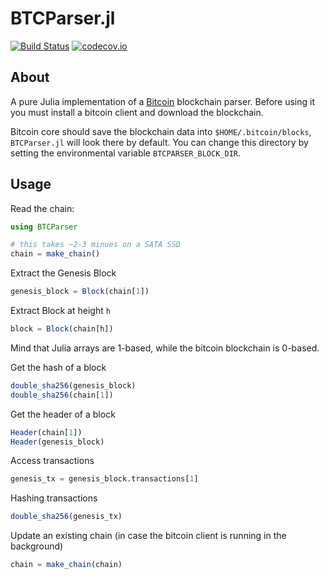 # BTCParser.jl

[![Build Status](https://travis-ci.org/gdkrmr/BTCParser.jl.svg?branch=master)](https://travis-ci.org/gdkrmr/BTCParser.jl)
[![codecov.io](http://codecov.io/github/gdkrmr/BTCParser.jl/coverage.svg?branch=master)](http://codecov.io/github/gdkrmr/BTCParser.jl?branch=master)

## About

A pure Julia implementation of a [Bitcoin](https://bitcoincore.org/) blockchain
parser. Before using it you must install a bitcoin client and download the
blockchain.

Bitcoin core should save the blockchain data into `$HOME/.bitcoin/blocks`,
`BTCParser.jl` will look there by default. You can change this directory by
setting the environmental variable `BTCPARSER_BLOCK_DIR`.

## Usage

Read the chain:

```julia
using BTCParser

# this takes ~2-3 minues on a SATA SSD
chain = make_chain()
```

Extract the Genesis Block
```julia
genesis_block = Block(chain[1])
```

Extract Block at height `h`
```julia
block = Block(chain[h])
```
Mind that Julia arrays are 1-based, while the bitcoin blockchain is 0-based.

Get the hash of a block
```julia
double_sha256(genesis_block)
double_sha256(chain[1])
```

Get the header of a block
```julia
Header(chain[1])
Header(genesis_block)
```

Access transactions
```julia
genesis_tx = genesis_block.transactions[1]
```

Hashing transactions
```julia
double_sha256(genesis_tx)
```

Update an existing chain (in case the bitcoin client is running in the background)
```julia
chain = make_chain(chain)
```
